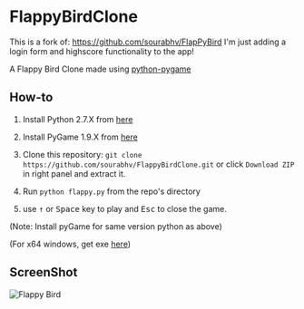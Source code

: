 FlappyBirdClone
===============
This is a fork of: https://github.com/sourabhv/FlapPyBird
I'm just adding a login form and highscore functionality to the app!

A Flappy Bird Clone made using [python-pygame][1]

How-to
------

1. Install Python 2.7.X from [here](https://www.python.org/download/releases/)

2. Install PyGame 1.9.X from [here](http://www.pygame.org/download.shtml)

3. Clone this repository: `git clone https://github.com/sourabhv/FlappyBirdClone.git` or click `Download ZIP` in right panel and extract it.

4. Run `python flappy.py` from the repo's directory

5. use <kbd>&uarr;</kbd> or <kbd>Space</kbd> key to play and <kbd>Esc</kbd> to close the game.

  (Note: Install pyGame for same version python as above)

  (For x64 windows, get exe [here](http://www.lfd.uci.edu/~gohlke/pythonlibs/#pygame))

ScreenShot
----------

![Flappy Bird](screenshot1.png)

[1]: http://www.pygame.org
